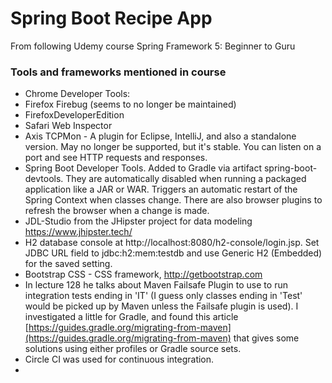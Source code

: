 # Spring Boot Recipe App
From following Udemy course Spring Framework 5: Beginner to Guru


### Tools and frameworks mentioned in course
* Chrome Developer Tools: 
* Firefox Firebug (seems to no longer be maintained)
* FirefoxDeveloperEdition
* Safari Web Inspector
* Axis TCPMon - A plugin for Eclipse, IntelliJ, and also a standalone version. May no longer be supported, but it's stable. You can listen on a port and see HTTP requests and responses.
* Spring Boot Developer Tools. Added to Gradle via artifact spring-boot-devtools. They are automatically disabled when running a packaged application like a JAR or WAR. Triggers an automatic restart of the Spring Context when classes change. There are also browser plugins to refresh the browser when a change is made.
* JDL-Studio from the JHipster project for data modeling https://www.jhipster.tech/
* H2 database console at http://localhost:8080/h2-console/login.jsp. Set JDBC URL field to jdbc:h2:mem:testdb and use Generic H2 (Embedded) for the saved setting.
* Bootstrap CSS - CSS framework, http://getbootstrap.com
* In lecture 128 he talks about Maven Failsafe Plugin to use to run integration tests ending in 'IT' (I guess only classes ending in 'Test' would be picked up by Maven unless the Failsafe plugin is used). I investigated a little for Gradle, and found this article [https://guides.gradle.org/migrating-from-maven](https://guides.gradle.org/migrating-from-maven) that gives some solutions using either profiles or Gradle source sets.
* Circle CI was used for continuous integration.
* 